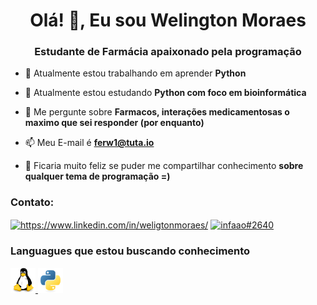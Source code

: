 <h1 align="center">Olá! 👋, Eu sou Welington Moraes</h1>
<h3 align="center">Estudante de Farmácia apaixonado pela programação</h3>

- 🔭 Atualmente estou trabalhando em aprender **Python**

- 🌱 Atualmente estou estudando **Python com foco em bioinformática**

- 💬 Me pergunte sobre **Farmacos, interações medicamentosas o maximo que sei responder (por enquanto)**

- 📫 Meu E-mail é **ferw1@tuta.io**

- 🤝 Ficaria muito feliz se puder me compartilhar conhecimento **sobre qualquer tema de programação =)**

<h3 align="left">Contato:</h3>
<p align="left">
<a href="https://linkedin.com/in/https://www.linkedin.com/in/weligtonmoraes/" target="blank"><img align="center" src="https://raw.githubusercontent.com/rahuldkjain/github-profile-readme-generator/master/src/images/icons/Social/linked-in-alt.svg" alt="https://www.linkedin.com/in/weligtonmoraes/" height="30" width="40" /></a>
<a href="https://discord.gg/infaao#2640" target="blank"><img align="center" src="https://raw.githubusercontent.com/rahuldkjain/github-profile-readme-generator/master/src/images/icons/Social/discord.svg" alt="infaao#2640" height="30" width="40" /></a>
</p>

<h3 align="left">Languagues que estou buscando conhecimento</h3>
<p align="left"> <a href="https://www.linux.org/" target="_blank" rel="noreferrer"> <img src="https://raw.githubusercontent.com/devicons/devicon/master/icons/linux/linux-original.svg" alt="linux" width="40" height="40"/> </a> <a href="https://www.python.org" target="_blank" rel="noreferrer"> <img src="https://raw.githubusercontent.com/devicons/devicon/master/icons/python/python-original.svg" alt="python" width="40" height="40"/> </a> </p>


